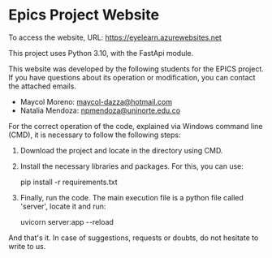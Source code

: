 # Epics Project Website
 
To access the website,
URL: https://eyelearn.azurewebsites.net

This project uses Python 3.10, with the FastApi module. 

This website was developed by the following students for the EPICS project. If you have questions about its operation or modification, you can contact the attached emails.

- Maycol Moreno: maycol-dazza@hotmail.com
- Natalia Mendoza: npmendoza@uninorte.edu.co

For the correct operation of the code, explained via Windows command line (CMD), it is necessary to follow the following steps:

1. Download the project and locate in the directory using CMD.

2. Install the necessary libraries and packages. For this, you can use:

   pip install -r requirements.txt
   
3. Finally, run the code. The main execution file is a python file called 'server', locate it and run:

   uvicorn server:app --reload
   
And that's it. In case of suggestions, requests or doubts, do not hesitate to write to us.

